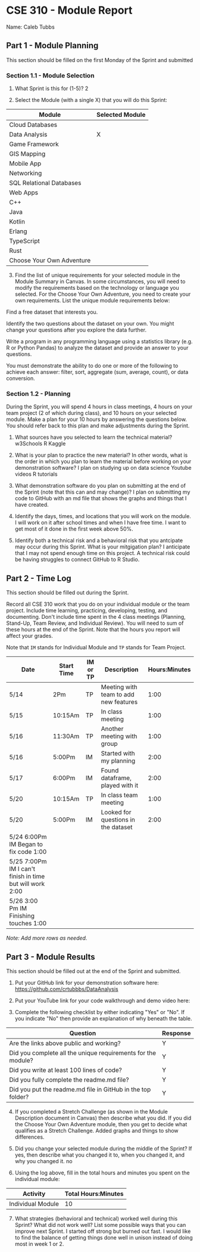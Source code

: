 # CSE 310 - Module Report

Name: Caleb Tubbs

## Part 1 - Module Planning

This section should be filled on the first Monday of the Sprint and submitted

### Section 1.1 - Module Selection

1. What Sprint is this for (1-5)?
2

2. Select the Module (with a single X) that you will do this Sprint:

|Module                   |Selected Module|
|-------------------------|---------------|
|Cloud Databases          |               |
|Data Analysis            |       X       |
|Game Framework           |               |
|GIS Mapping              |               |
|Mobile App               |               |
|Networking               |               |
|SQL Relational Databases |               |
|Web Apps                 |               |
|C++                      |               |
|Java                     |               |
|Kotlin                   |               |
|Erlang                   |               |
|TypeScript               |               |
|Rust                     |               |
|Choose Your Own Adventure|               |

3. Find the list of unique requirements for your selected module in the Module Summary in Canvas.  In some circumstances, you will need to modify the requirements based on the technology or language you selected.  For the Choose Your Own Adventure, you need to create your own requirements.  List the unique module requirements below:

Find a free dataset that interests you.

Identify the two questions about the dataset on your own. You might change your questions after you explore the data further.

Write a program in any programming language using a statistics library (e.g. R or Python Pandas) to analyze the dataset and provide an answer to your questions.

You must demonstrate the ability to do one or more of the following to achieve each answer: filter, sort, aggregate (sum, average, count), or data conversion.

### Section 1.2 - Planning

During the Sprint, you will spend 4 hours in class meetings, 4 hours on your team project (2 of which during class), and 10 hours on your selected module.  Make a plan for your 10 hours by answering the questions below.  You should refer back to this plan and make adjustments during the Sprint.

1. What sources have you selected to learn the technical material?
w3Schools
R
Kaggle

2. What is your plan to practice the new material?  In other words, what is the order in which you plan to learn the material before working on your demonstration software?
I plan on studying up on data science
Youtube videos
R tutorials

3. What demonstration software do you plan on submitting at the end of the Sprint (note that this can and may change)?
I plan on submitting my code to GitHub with an md file that shows the graphs and things that I have created.

4. Identify the days, times, and locations that you will work on the module.
I will work on it after school times and when I have free time. I want to get most of it done in the first week above 50%.

5. Identify both a technical risk and a behavioral risk that you antcipate may occur during this Sprint.  What is your mitgigation plan?
I anticipate that I may not spend enough time on this project. A technical risk could be having struggles to connect GitHub to R Studio.

## Part 2 - Time Log

This section should be filled out during the Sprint. 

Record all CSE 310 work that you do on your individual module or the team project.  Include time learning, practicing, developing, testing, and documenting.  Don't include time spent in the 4 class meetings (Planning, Stand-Up, Team Review, and Individual Review).  You will need to sum of these hours at the end of the Sprint. Note that the hours you report will affect your grades.

Note that `IM` stands for Individual Module and `TP` stands for Team Project.  

|Date      |Start Time|IM or TP|Description                                 |Hours:Minutes|
|----------|----------|--------|--------------------------------------------|-------------|
|5/14      |2Pm       |TP      | Meeting with team to add new features      |    1:00     |
|5/15      |10:15Am   |TP      | In class meeting                           |    1:00     |   
|5/16      |11:30Am   |TP      | Another meeting with group                 |    1:00     |                          
|5/16      |5:00Pm    |IM      | Started with my planning                   |    2:00     |
|5/17      |6:00Pm    |IM      | Found dataframe, played with it            |    2:00     |
|5/20      |10:15Am   |TP      | In class team meeting                      |    1:00     |   
|5/20      |5:00Pm    |IM      | Looked for questions in the dataset        |    2:00     |
|5/24       6:00Pm     IM        Began to fix code                               1:00
|5/25       7:00Pm     IM        I can't finish in time but will work            2:00
|5/26       3:00 Pm    IM        Finishing touches                               1:00
_Note: Add more rows as needed._


## Part 3 - Module Results

This section should be filled out at the end of the Sprint and submitted.

1. Put your GitHub link for your demonstration software here: https://github.com/crtubbbs/DataAnalysis

2. Put your YouTube link for your code walkthrough and demo video here:

3. Complete the following checklist by either indicating "Yes" or "No". If you indicate "No" then provide an explanation of why beneath the table.

|Question                                                    |Response|
|------------------------------------------------------------|--------|
|Are the links above public and working?                     |   Y    |
|Did you complete all the unique requirements for the module?|   Y    |
|Did you write at least 100 lines of code?                   |   Y    |
|Did you fully complete the readme.md file?                  |   Y    |
|Did you put the readme.md file in GitHub in the top folder? |   Y    |

4. If you completed a Stretch Challenge (as shown in the Module Description document in Canvas) then describe what you did.  If you did the Choose Your Own Adventure module, then you get to decide what qualifies as a Stretch Challenge. 
Added graphs and things to show differences.

5. Did you change your selected module during the middle of the Sprint?  If yes, then describe what you changed it to, when you changed it, and why you changed it. no

6. Using the log above, fill in the total hours and minutes you spent on the individual module:

|Activity         |Total Hours:Minutes|
|-----------------|-------------------|
|Individual Module|      10           |

7. What strategies (behavioral and technical) worked well during this Sprint?  What did not work well?  List some possible ways that you can improve next Sprint.
I started off strong but burned out fast. I would like to find the balance of getting things done well in unison instead of doing most in week 1 or 2.
